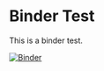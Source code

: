 # Binder Test

This is a binder test.

[![Binder](https://mybinder.org/badge.svg)](https://mybinder.org/v2/gh/lyiris22/test_mybinder/master)
